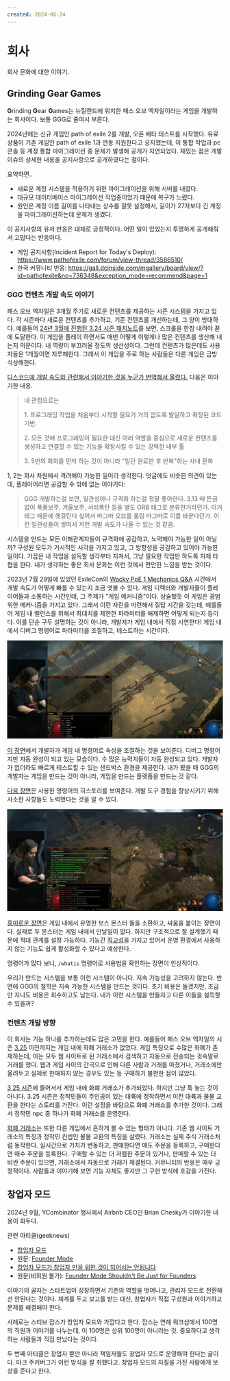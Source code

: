 ```yaml
---
created: 2024-06-24
---
```

# 회사

회사 문화에 대한 이야기.

## Grinding Gear Games

**G**rinding **G**ear **G**ames는 뉴질랜드에 위치한 패스 오브 엑자일이라는 게임을 개발하는 회사이다.
보통 GGG로 줄여서 부른다.

2024년에는 신규 게임인 path of exile 2를 개발, 오픈 베타 테스트를 시작했다.
유료 상품이 기존 게임인 path of exile 1과 연동 지원한다고 공지했는데,
이 통합 작업과 pc 콘솔 등 계정 통합 마이그레이션 중 문제가 발생해 공개가 지연되었다.
재밌는 점은 개발 이슈의 상세한 내용을 공지사항으로 공개하였다는 점이다.

요약하면..

- 새로운 계정 시스템을 적용하기 위한 마이그레이션을 위해 서버를 내렸다.
- 대규모 데이터베이스 마이그레이션 작업중이었기 때문에 복구가 느렸다.
- 원인은 계정 이름 길이를 나타내는 상수를 잘못 설정해서, 길이가 27자보다 긴 계정을 마이그레이션하는데 문제가 생겼다.

이 공지사항의 유저 반응은 대체로 긍정적이다.
어떤 일이 있었는지 투명하게 공개해줘서 고맙다는 반응이다.

- 게임 공지사항(Incident Report for Today's Deploy): https://www.pathofexile.com/forum/view-thread/3586510/
- 한국 커뮤니티 반응: https://gall.dcinside.com/mgallery/board/view/?id=pathofexile&no=736348&exception_mode=recommend&page=1

### GGG 컨텐츠 개발 속도 이야기

패스 오브 엑자일은 3개월 주기로 새로운 컨텐츠를 제공하는 시즌 시스템을 가지고 있다.
각 시즌마다 새로운 컨텐츠를 추가하고, 기존 컨텐츠를 개선하는데, 그 양이 방대하다.
예를들어 [24년 3월에 진행된 3.24 시즌 패치노트](https://www.pathofexile.com/forum/view-thread/3496784)를 보면, 스크롤을 한참 내려야 끝에 도달한다.
이 게임을 플레이 하면서도 매번 어떻게 이렇게나 많은 컨텐츠를 생산해 내는지 의문이다. 내 역량이 부끄러울 정도의 생산성이다.
그런데 컨텐츠가 많은데도 사용자들은 1개월이면 지루해한다. 그래서 이 게임을 주로 하는 사람들은 다른 게임은 금방 식상해한다.

[디스코드에 개발 속도와 관련해서 이야기한 것을 누군가 번역해서 올렸다.](https://gall.dcinside.com/m/pathofexile/556537)
다음은 이야기한 내용.

> 내 관점으로는
> 
> 1\. 프로그래밍 작업을 처음부터 시작할 필요가 거의 없도록 발달하고 확장된 코드 기반.
> 
> 2\. 모든 것에 프로그래밍이 필요한 대신 여러 역할을 중심으로 새로운 컨텐츠를 생성하고 연결할 수 있는 기능을 확장시킬 수 있는 강력한 내부 툴
> 
> 3\. 5번의 회의를 먼저 하는 것이 아니라 "일단 완료한 후 반복"하는 사내 문화

1, 2는 회사 차원에서 격려해야 가능한 일이라 생각한다.
덧글에도 비슷한 의견이 있는데, 플레이어라면 공감할 수 밖에 없는 이야기다:

> GGG 개발하는걸 보면, 일관성이나 규격화 하는걸 정말 좋아한다.
> 3.13 때 뜬금없이 폭풍보주, 겨울보주, 서리폭탄 등을 별도 ORB 태그로 분류한거라던가.
> 이거 태그 때문에 헷갈린다 싶어서 마그마 오브를 롤링 마그마로 이름 바꾼다던가.
> 이런 일관성들이 쌓여서 저런 개발 속도가 나올 수 있는 것 같음.

시스템을 만드는 모든 이해관계자들이 규격화에 공감하고, 노력해야 가능한 일이 아닐까?
구성원 모두가 거시적인 시각을 가지고 있고, 그 방향성을 공감하고 있어야 가능한 일이다.
가끔은 내 작업을 설득할 생각부터 지쳐서, 그냥 필요한 작업만 하도록 자체 타협을 한다.
내가 생각하는 좋은 회사 문화는 이런 것에서 편안한 느낌을 받는 것이다.

2023년 7월 29일에 있었던 ExileCon의 [Wacky  PoE 1 Mechanics Q&A](https://www.youtube.com/live/Vvah-HfhkYc?t=28689) 시간에서
개발 속도가 어떻게 빠를 수 있는지 조금 엿볼 수 있다.
게임 디렉터와 개발자들이 플레이어들과 소통하는 시간인데, 그 주제가 "게임 메커니즘"이다.
상술했듯 이 게임은 광범위한 메커니즘을 가지고 있다.
그래서 이런 자린을 마련해서 질답 시간을 갖는데, 예를들어 게임 내 밸런스를 위해서 최대치를 제한한 파라미터를 해제하면 어떻게 되는지 등이다.
이를 단순 구두 설명하는 것이 아니라, 개발자가 게임 내에서 직접 시연한다! 게임 내에서 디버그 명령어로 파라미터를 조절하고, 테스트하는 시간이다.

![chat commands](./res/pathofexile-exilecon-chat-commands.webp)

[이 장면](https://www.youtube.com/live/Vvah-HfhkYc?t=29033)에서 개발자가 게임 내 명령어로 속성을 조절하는 것을 보여준다.
디버그 명령어지만 자동 완성이 되고 있는 모습이다. 수 많은 능력치들이 자동 완성되고 있다.
개발자가 없더라도 빠르게 테스트할 수 있는 샌드박스 환경을 제공한다.
내가 봤을 때 GGG의 개발자는 게임을 만드는 것이 아니라, 게임을 만드는 플랫폼을 만드는 것 같다.

[다음 장면](https://www.youtube.com/live/Vvah-HfhkYc?t=29782)은 사용한 명령어의 히스토리를 보여준다.
개발 도구 경험을 향상시키기 위해 사소한 사항들도 노력했다는 것을 알 수 있다.

![chat commands whatis](./res/pathofexile-exilecon-chat-commands-whatis.webp)

[흥미로운 장면](https://www.youtube.com/live/Vvah-HfhkYc?t=30930)은 게임 내에서 유명한 보스 몬스터 둘을 소환하고, 싸움을 붙이는 장면이다.
실제로 두 몬스터는 게임 내에서 만날일이 없다. 하지만 구조적으로 잘 설계했기 때문에 적대 관계를 설정 가능하다.
기능간 [직교성](/docs/wiki/architecture.md#직교성orthogonality)을 가지고 있어서 운영 환경에서 사용하지 않는 기능도 쉽게 활성화할 수 있다고 예상한다.

명령어가 많다 보니, `/whatis` 명령어로 사용법을 확인하는 장면이 인상적이다.

우리가 만드는 시스템을 보통 이런 시스템이 아니다. 지속 가능성을 고려하지 않는다.
반면에 GGG의 철학은 지속 가능한 시스템을 만드는 것이다.
초기 비용은 들겠지만, 조금만 지나도 비용은 회수하고도 남는다.
내가 이런 시스템을 만들자고 다른 이들을 설득할 수 있을까?

### 컨텐츠 개발 방향

이 회사는 기능 하나를 추가하는데도 많은 고민을 한다.
예를들어 패스 오브 엑자일의 시즌 [3.25](https://www.pathofexile.com/settlers) 이전까지는 게임 내에 화폐 거래소가 없었다.
게임 특징으로 수많은 화폐가 존재하는데, 이는 모두 웹 사이트로 된 거래소에서 검색하고 자동으로 전송되는 귓속말로 거래를 했다.
웹과 게임 사이의 간극으로 인해 다른 사람과 거래를 마쳤거나, 거래소에만 올려두고 실제로 판매하지 않는 경우도 있는 등 구매하기 불편한 점이 많았다.

[3 25 시즌](https://www.pathofexile.com/settlers)에 들어서서 게임 내에 화폐 거래소가 추가되었다. 하지만 그냥 툭 놓는 것이 아니다.
3.25 시즌은 정착민들이 주인공이 있는 대륙에 정착하면서 이전 대륙과 물물 교환을 한다는 스토리를 가진다.
이런 설정을 바탕으로 화폐 거래소를 추가한 것이다. 그래서 정착민 npc 중 하나가 화폐 거래소를 운영한다.

[화폐 거래소](https://www.youtube.com/watch?v=tXCY88yWV9M)는 또한 다른 게임에서 흔하게 볼 수 있는 형태가 아니다.
기존 웹 사이트 거래소의 특징과 정착민 컨셉인 물물 교환의 특징을 살렸다.
거래소는 실제 주식 거래소처럼 동작한다. 실시간으로 가치가 변동하고, 판매한다면 매도 주문을 등록하고, 구매한다면 매수 주문을 등록한다.
구매할 수 있는 더 저렴한 주문이 있거나, 판매할 수 있는 더 비싼 주문이 있으면, 거래소에서 자동으로 거래가 체결된다.
커뮤니티의 반응은 매우 긍정적이다. 사람들과 이야기해 보면 기능 자체도 좋지만 그 구현 방식에 호감을 가진다.

## 창업자 모드

2024년 9월, YCombinator 행사에서 Airbnb CEO인 Brian Chesky가 이야기한 내용이 화두다.

관련 아티클(geeknews)

- [창업자 모드](https://news.hada.io/topic?id=16567)
- 원문: [Founder Mode](https://paulgraham.com/foundermode.html)
- [창업자 모드가 창업자 만을 위한 것이 되어서는 안됩니다](https://news.hada.io/topic?id=16614)
- 원문(비회원 불가): [Founder Mode Shouldn't Be Just for Founders](https://www.theinformation.com/articles/founder-mode-shouldnt-be-just-for-founders)

이야기의 골자는 스타트업이 성장하면서 기존의 역할을 벗어나고, 관리자 모드로 전환해선 안된다는 것이다.
체계를 두고 보고를 받는 대신, 창업자가 직접 구성원과 이야기하고 문제를 해결해야 한다.

사례로는 스티브 잡스가 창업자 모드와 가깝다고 한다.
잡스는 연례 워크샵에서 100명의 직원과 이야기를 나누는데, 이 100명은 상위 100명이 아니라는 것.
중요하다고 생각하는 사람들과 직접 만났다는 것이다.

두 번째 아티클은 창업자 뿐만 아니라 책임자들도 창업자 모드로 운영해야 한다는 글이다.
마크 주커버그가 이런 방식을 잘 취했다고. 창업자 모드의 자질을 가진 사람에게 보상을 준다고 한다.
